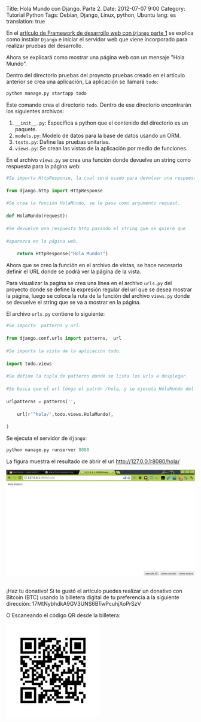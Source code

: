Title: Hola Mundo con Django. Parte 2.
Date: 2012-07-07 9:00
Category: Tutorial Python
Tags: Debian, Django, Linux, python, Ubuntu
lang: es
translation: true

En el [artículo de Framework de desarrollo web con `Django` parte 1](https://www.seraph.to/framework-de-desarrollo-web-django-parte-1.html#framework-de-desarrollo-web-django-parte-1) se explica como instalar `Django` 
e iniciar el servidor web que viene incorporado para realizar pruebas del desarrollo.

Ahora se explicará como mostrar una página web con un mensaje "Hola Mundo".

Dentro del directorio pruebas del proyecto pruebas creado en el artículo anterior se crea una aplicación, La aplicación se llamará `todo`:

```python
python manage.py startapp todo
```

Este comando crea el directorio `todo`. Dentro de ese directorio encontrarán los siguientes archivos:  

1. `__init__.py`: Específica a python que el contenido del directorio es un paquete.
2. `models.py`: Modelo de datos para la base de datos usando un ORM.
3. `tests.py`: Define las pruebas unitarias.
4. `views.py`: Se crean las vistas de la aplicación por medio de funciones.

En el archivo `views.py` se crea una función donde devuelve un string como respuesta para la página web:

```python
#Se importa HttpResponse, la cual será usado para devolver una respuesta http.

from django.http import HttpResponse

#Se crea la función HolaMundo, se le pasa como argumento request.

def HolaMundo(request):

#Se devuelve una respuesta http pasando el string que se quiere que 

#aparezca en la página web.

    return HttpResponse("Hola Mundo!")
```
Ahora que se creo la función en el archivo de vistas, se hace necesario definir el URL donde se podrá ver la página de la vista.

Para visualizar la pagina se crea una línea en el archivo `urls.py` del proyecto donde se define la expresión regular del url que se desea mostrar la página, luego se coloca la ruta de la función del archivo `views.py` donde se devuelve el string que se va a mostrar en la página.

El archivo `urls.py` contiene lo siguiente:
```python
#Se importa  patterns y url.

from django.conf.urls import patterns,  url

#Se importa la vista de la aplicación todo.

import todo.views

#Se define la tupla de patterns donde se lista los urls a desplegar.

#Se busca que el url tenga el patrón /hola, y se ejecuta HolaMundo del archivo views.py.

urlpatterns = patterns('',

    url(r'^hola/',todo.views.HolaMundo),

)
```

Se ejecuta el servidor de `django`:
```python
python manage.py runserver 8080
```
La figura muestra el resultado de abrir el url http://127.0.0.1:8080/hola/

![](./images/holamundocondjango-1.png) 


##  ##
¡Haz tu donativo!
Si te gustó el artículo puedes realizar un donativo con Bitcoin (BTC)
usando la billetera digital de tu preferencia a la siguiente
dirección: 17MtNybhdkA9GV3UNS6BTwPcuhjXoPrSzV

O Escaneando el código QR desde la billetera:

![17MtNybhdkA9GV3UNS6BTwPcuhjXoPrSzV](./images/17MtNybhdkA9GV3UNS6BTwPcuhjXoPrSzV.png)
